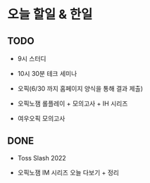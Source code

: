 # 오늘 할일 & 한일

## TODO

- 9시 스터디

- 10시 30분 테크 세미나

- 오픽(6/30 까지 홈페이지 양식을 통해 결과 제출)

- 오픽노잼 롤플레이 + 모의고사 + IH 시리즈
- 여우오픽 모의고사

## DONE

- Toss Slash 2022

- 오픽노잼 IM 시리즈 오늘 다보기 + 정리
